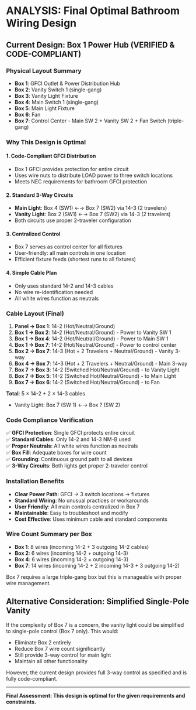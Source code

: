 # ANALYSIS: Final Optimal Bathroom Wiring Design

## Current Design: Box 1 Power Hub (VERIFIED & CODE-COMPLIANT)

### Physical Layout Summary
- **Box 1**: GFCI Outlet & Power Distribution Hub
- **Box 2**: Vanity Switch 1 (single-gang)  
- **Box 3**: Vanity Light Fixture
- **Box 4**: Main Switch 1 (single-gang)
- **Box 5**: Main Light Fixture
- **Box 6**: Fan
- **Box 7**: Control Center - Main SW 2 + Vanity SW 2 + Fan Switch (triple-gang)

### Why This Design is Optimal

#### 1. **Code-Compliant GFCI Distribution**
- Box 1 GFCI provides protection for entire circuit
- Uses wire nuts to distribute LOAD power to three switch locations
- Meets NEC requirements for bathroom GFCI protection

#### 2. **Standard 3-Way Circuits**
- **Main Light**: Box 4 (SW1) ←→ Box 7 (SW2) via 14-3 (2 travelers)
- **Vanity Light**: Box 2 (SW1) ←→ Box 7 (SW2) via 14-3 (2 travelers)
- Both circuits use proper 2-traveler configuration

#### 3. **Centralized Control**
- Box 7 serves as control center for all fixtures
- User-friendly: all main controls in one location
- Efficient fixture feeds (shortest runs to all fixtures)

#### 4. **Simple Cable Plan**
- Only uses standard 14-2 and 14-3 cables
- No wire re-identification needed
- All white wires function as neutrals

### Cable Layout (Final)
1. **Panel → Box 1**: 14-2 (Hot/Neutral/Ground)
2. **Box 1 → Box 2**: 14-2 (Hot/Neutral/Ground) - Power to Vanity SW 1
3. **Box 1 → Box 4**: 14-2 (Hot/Neutral/Ground) - Power to Main SW 1  
4. **Box 1 → Box 7**: 14-2 (Hot/Neutral/Ground) - Power to control center
5. **Box 2 → Box 7**: 14-3 (Hot + 2 Travelers + Neutral/Ground) - Vanity 3-way
6. **Box 4 → Box 7**: 14-3 (Hot + 2 Travelers + Neutral/Ground) - Main 3-way
7. **Box 7 → Box 3**: 14-2 (Switched Hot/Neutral/Ground) - to Vanity Light
8. **Box 7 → Box 5**: 14-2 (Switched Hot/Neutral/Ground) - to Main Light  
9. **Box 7 → Box 6**: 14-2 (Switched Hot/Neutral/Ground) - to Fan

**Total**: 5 × 14-2 + 2 × 14-3 cables
- Vanity Light: Box 7 (SW 1) ←→ Box ? (SW 2) 

### Code Compliance Verification
✅ **GFCI Protection**: Single GFCI protects entire circuit  
✅ **Standard Cables**: Only 14-2 and 14-3 NM-B used  
✅ **Proper Neutrals**: All white wires function as neutrals  
✅ **Box Fill**: Adequate boxes for wire count  
✅ **Grounding**: Continuous ground path to all devices  
✅ **3-Way Circuits**: Both lights get proper 2-traveler control

### Installation Benefits
- **Clear Power Path**: GFCI → 3 switch locations → fixtures
- **Standard Wiring**: No unusual practices or workarounds  
- **User Friendly**: All main controls centralized in Box 7
- **Maintainable**: Easy to troubleshoot and modify
- **Cost Effective**: Uses minimum cable and standard components

### Wire Count Summary per Box
- **Box 1**: 8 wires (incoming 14-2 + 3 outgoing 14-2 cables)
- **Box 2**: 6 wires (incoming 14-2 + outgoing 14-3)
- **Box 4**: 6 wires (incoming 14-2 + outgoing 14-3)  
- **Box 7**: 14 wires (incoming 14-2 + 2 incoming 14-3 + 3 outgoing 14-2)

Box 7 requires a large triple-gang box but this is manageable with proper wire management.

## Alternative Consideration: Simplified Single-Pole Vanity

If the complexity of Box 7 is a concern, the vanity light could be simplified to single-pole control (Box 7 only). This would:
- Eliminate Box 2 entirely
- Reduce Box 7 wire count significantly  
- Still provide 3-way control for main light
- Maintain all other functionality

However, the current design provides full 3-way control as specified and is fully code-compliant.

---

**Final Assessment: This design is optimal for the given requirements and constraints.**
